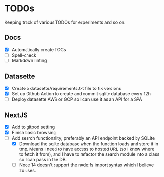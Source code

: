 # TODOs

Keeping track of various TODOs for experiments and so on.

## Docs

- [x] Automatically create TOCs
- [ ] Spell-check
- [ ] Markdown linting

## Datasette

- [x] Create a datasette/requirements.txt file to fix versions
- [x] Set up Github Action to create and commit sqlite database every 12h
- [ ] Deploy datasette AWS or GCP so I can use it as an API for a SPA

## NextJS

- [X] Add to gitpod setting
- [X] Finish basic browsing
- [ ] Add search functionality, preferably an API endpoint backed by SQLite
  - [x] Download the sqlite database when the function loads and store it in tmp. Means I need to have access to hosted URL (so I know where to fetch it from), and I have to refactor the search module into a class so I can pass in the DB.
  - [ ] Node 14 doesn't support the node:fs import syntax which I believe zx uses.
